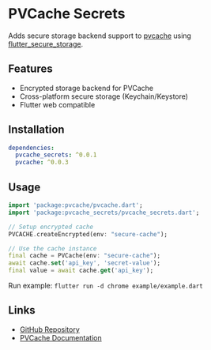 # PVCache Secrets

Adds secure storage backend support to [pvcache](https://pub.dev/packages/pvcache) using [flutter_secure_storage](https://pub.dev/packages/flutter_secure_storage).

## Features

- Encrypted storage backend for PVCache
- Cross-platform secure storage (Keychain/Keystore)
- Flutter web compatible

## Installation

```yaml
dependencies:
  pvcache_secrets: ^0.0.1
  pvcache: ^0.0.3
```

## Usage

```dart
import 'package:pvcache/pvcache.dart';
import 'package:pvcache_secrets/pvcache_secrets.dart';

// Setup encrypted cache
PVCACHE.createEncrypted(env: "secure-cache");

// Use the cache instance
final cache = PVCache(env: "secure-cache");
await cache.set('api_key', 'secret-value');
final value = await cache.get('api_key');
```

Run example: `flutter run -d chrome example/example.dart`

## Links

- [GitHub Repository](https://github.com/Pathverse/flutter_gloveboxes)
- [PVCache Documentation](https://pub.dev/packages/pvcache)
